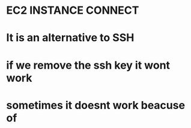 # EC2 INSTANCE CONNECT

# It is an alternative to SSH

# if we remove the ssh key it wont work

# sometimes it doesnt work beacuse of
